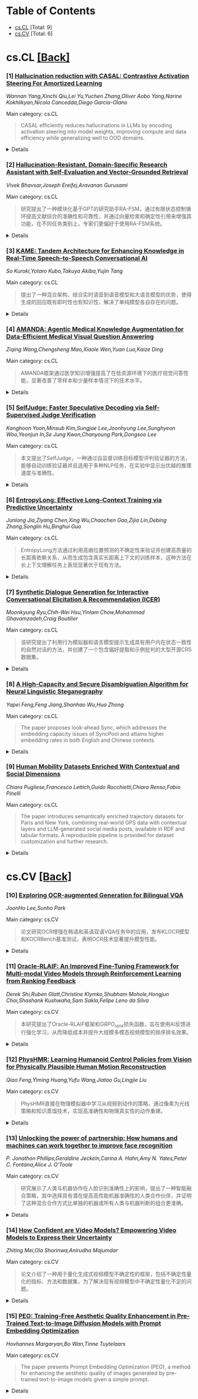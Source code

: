 <div id=toc></div>

# Table of Contents

- [cs.CL](#cs.CL) [Total: 9]
- [cs.CV](#cs.CV) [Total: 6]


<div id='cs.CL'></div>

# cs.CL [[Back]](#toc)

### [1] [Hallucination reduction with CASAL: Contrastive Activation Steering For Amortized Learning](https://arxiv.org/abs/2510.02324)
*Wannan Yang,Xinchi Qiu,Lei Yu,Yuchen Zhang,Oliver Aobo Yang,Narine Kokhlikyan,Nicola Cancedda,Diego Garcia-Olano*

Main category: cs.CL

> CASAL efficiently reduces hallucinations in LLMs by encoding activation steering into model weights, improving compute and data efficiency while generalizing well to OOD domains.

<details>
  <summary>Details</summary>

**Motivation:** To address the issue of LLMs frequently hallucinating, providing incorrect answers without admitting knowledge limitations, which requires real-time monitoring in prior methods.

**Method:** Contrastive Activation Steering for Amortized Learning (CASAL) is introduced. It connects interpretability with amortized optimization by encoding the benefits of activation steering directly into the model's weights, allowing LLMs to answer questions within their knowledge and abstain from those they do not know.

**Result:** CASAL reduces hallucinations by 30%-40% in multiple short-form QA benchmarks, is 30x more compute-efficient, and 20x more data-efficient than LoRA-based baselines such as SFT and DPO, and generalizes effectively to out-of-distribution (OOD) domains.

**Conclusion:** CASAL demonstrates the potential of applying interpretability-inspired methods in practical production systems, especially in data-scarce domains, and is effective for both dense and Mixture-of-Experts (MoE) models.

**Abstract:** Large Language Models (LLMs) exhibit impressive capabilities but often
hallucinate, confidently providing incorrect answers instead of admitting
ignorance. Prior work has shown that models encode linear representations of
their own knowledge and that activation steering can reduce hallucinations.
These approaches, however, require real-time monitoring and intervention during
inference. We introduce Contrastive Activation Steering for Amortized Learning
(CASAL), an efficient algorithm that connects interpretability with amortized
optimization. CASAL directly bakes the benefits of activation steering into
model's weights. Once trained, LLMs answer questions they know while abstaining
from answering those they do not. CASAL's light-weight design requires training
only a submodule of a single transformer layer and yet reduces hallucination by
30%-40% across multiple short-form QA benchmarks. CASAL is 30x more
compute-efficient and 20x more data-efficient than strong LoRA-based baselines
such as SFT and DPO, boosting its practical applicability in data scarce
domains. Importantly, CASAL also generalizes effectively to out-of-distribution
(OOD) domains. We showcase CASAL's flexibility in mitigating hallucinations in
both text-only and vision-language models. To our knowledge, CASAL is the first
steering-based training method that has been shown to be effective for both
dense and Mixture-of-Experts (MoE) models. CASAL represents a promising step
forward for applying interpretability-inspired method for practical deployment
in production systems.

</details>


### [2] [Hallucination-Resistant, Domain-Specific Research Assistant with Self-Evaluation and Vector-Grounded Retrieval](https://arxiv.org/abs/2510.02326)
*Vivek Bhavsar,Joseph Ereifej,Aravanan Gurusami*

Main category: cs.CL

> 研究提出了一种模块化基于GPT的研究助手RA-FSM，通过有限状态控制循环提高文献综合的准确性和可靠性，并通过向量检索和确定性引用来增强其功能，在不同任务类别上，专家们更偏好于使用RA-FSM系统。

<details>
  <summary>Details</summary>

**Motivation:** 大型语言模型加速文献综合，但它们可能会出现幻觉和错误引用，从而限制了其在专家工作流程中的有用性。

**Method:** 我们提出了RA-FSM（研究助手-有限状态机），这是一个模块化的基于GPT的研究助手，它围绕一个有限状态控制循环来包装生成过程：相关性 -> 置信度 -> 知识。该系统建立在向量检索和确定性引用管道的基础上。控制组件可以过滤掉范围之外的查询，评分可回答性，分解问题，并在需要时触发检索，同时输出带有置信标签和在库内去重的引用的答案。

**Result:** 我们为光子学实现了该系统，并在六个任务类别上对其进行了评估：分析推理、数值分析、方法批判、比较综合、事实提取和应用设计。在盲审A/B审查中，域专家更偏好RA-FSM系统，尤其是在边界条件处理和证据使用方面。范围和新颖性分析表明，RA-FSM在探索内容方面超越了强Notebook LM（NLM），同时带来可调节的延迟和成本开销。

**Conclusion:** 在盲审A/B测试中，领域专家更喜欢RA-FSM系统，因为它在边界条件下处理得更好，引用证据也更有说服力。范围和新颖性分析表明，RA-FSM能探索比强Notebook LM（NLM）更多的内容，同时可以调节延迟和成本开销。设计重点是为高风险技术工作提供透明、引用明确的答案，并且该设计可以推广到其他科学领域。

**Abstract:** Large language models accelerate literature synthesis but can hallucinate and
mis-cite, limiting their usefulness in expert workflows. We present RA-FSM
(Research Assistant - Finite State Machine), a modular GPT-based research
assistant that wraps generation in a finite-state control loop: Relevance ->
Confidence -> Knowledge. The system is grounded in vector retrieval and a
deterministic citation pipeline. The controller filters out-of-scope queries,
scores answerability, decomposes questions, and triggers retrieval only when
needed, and emits answers with confidence labels and in-corpus, de-duplicated
references. A ranked-tier ingestion workflow constructs a domain knowledge base
from journals, conferences, indices, preprints, and patents, writing both to a
dense vector index and to a relational store of normalized metrics. We
implement the system for photonics and evaluate it on six task categories:
analytical reasoning, numerical analysis, methodological critique, comparative
synthesis, factual extraction, and application design. In blinded A/B reviews,
domain experts prefer RA-FSM to both a strong Notebook LM (NLM) and a vanilla
Default GPT API call single-pass baseline, citing stronger boundary-condition
handling and more defensible evidence use. Coverage and novelty analyses
indicate that RA-FSM explores beyond the NLM while incurring tunable latency
and cost overheads. The design emphasizes transparent, well-cited answers for
high-stakes technical work and is generalizable to other scientific domains.

</details>


### [3] [KAME: Tandem Architecture for Enhancing Knowledge in Real-Time Speech-to-Speech Conversational AI](https://arxiv.org/abs/2510.02327)
*So Kuroki,Yotaro Kubo,Takuya Akiba,Yujin Tang*

Main category: cs.CL

> 提出了一种混合架构，结合实时语音到语音模型和大语言模型的优势，使得生成的回应既有即时性也有知识性，解决了单纯模型各自存在的问题。

<details>
  <summary>Details</summary>

**Motivation:** 解决实时语音到语音模型响应低延迟但知识深度不足的问题，同时避免纯级联系统因为高延迟破坏自然交互的问题。

**Method:** 引入一种新颖的混合架构，结合即时响应的S2S变压器模型和后台的强大LLM。S2S模型负责即时生成回应，而LLM的文本回应实时注入到S2S模型中，用于指导其生成更具知识性的语音输出。

**Result:** 通过采用基于语音合成的MT-Bench基准测试，实验结果表明该系统在响应准确性上显著优于基线S2S模型，接近级联系统水平的同时，保持了与基线模型相同的低延迟。

**Conclusion:** 该系统可以有效提高实时语音到语音模型的知识性和响应准确性，并保持较低的延迟，适用于需要快速互动并且富含知识性的场景。

**Abstract:** Real-time speech-to-speech (S2S) models excel at generating natural,
low-latency conversational responses but often lack deep knowledge and semantic
understanding. Conversely, cascaded systems combining automatic speech
recognition, a text-based Large Language Model (LLM), and text-to-speech
synthesis offer superior knowledge representation at the cost of high latency,
which disrupts the flow of natural interaction. This paper introduces a novel
hybrid architecture that bridges the gap between these two paradigms. Our
framework processes user speech through an S2S transformer for immediate
responsiveness while concurrently relaying the query to a powerful back-end
LLM. The LLM's text-based response is then injected in real time to guide the
S2S model's speech generation, effectively infusing its output with rich
knowledge without the full latency penalty of a cascaded system. We evaluated
our method using a speech-synthesized variant of the MT-Bench benchmark that
consists of multi-turn question-answering sessions. The results demonstrate
that our system substantially outperforms a baseline S2S model in response
correctness, approaching that of a cascaded system, while maintaining a latency
on par with the baseline.

</details>


### [4] [AMANDA: Agentic Medical Knowledge Augmentation for Data-Efficient Medical Visual Question Answering](https://arxiv.org/abs/2510.02328)
*Ziqing Wang,Chengsheng Mao,Xiaole Wen,Yuan Luo,Kaize Ding*

Main category: cs.CL

> AMANDA框架通过医学知识增强提高了在低资源环境下的医疗视觉问答性能，显著改善了零样本和少量样本情况下的技术水平。

<details>
  <summary>Details</summary>

**Motivation:** 解决现有医疗多模态大语言模型在低资源环境下因医学推理能力瓶颈（内禀推理瓶颈和外在推理瓶颈）而导致性能下降的问题。

**Method:** 提出了一种名为AMANDA的无训练代理框架，通过LLM代理进行医学知识增强。具体来说，内在的医学知识增强侧重于细粒度的问题分解以进行全面诊断，而外在的医学知识增强则通过生物医学知识图谱检索来将推理过程扎根于特定的专业知识中。

**Result:** 在八个医疗视觉问答基准测试上展示了零样本和少量样本情况下显著的性能提升。

**Conclusion:** AMANDA框架通过整合粗细粒度的问题分解和生物医学知识图谱检索来增强医学知识，从而有效提升医疗视觉问答系统的性能。

**Abstract:** Medical Multimodal Large Language Models (Med-MLLMs) have shown great promise
in medical visual question answering (Med-VQA). However, when deployed in
low-resource settings where abundant labeled data are unavailable, existing
Med-MLLMs commonly fail due to their medical reasoning capability bottlenecks:
(i) the intrinsic reasoning bottleneck that ignores the details from the
medical image; (ii) the extrinsic reasoning bottleneck that fails to
incorporate specialized medical knowledge. To address those limitations, we
propose AMANDA, a training-free agentic framework that performs medical
knowledge augmentation via LLM agents. Specifically, our intrinsic medical
knowledge augmentation focuses on coarse-to-fine question decomposition for
comprehensive diagnosis, while extrinsic medical knowledge augmentation grounds
the reasoning process via biomedical knowledge graph retrieval. Extensive
experiments across eight Med-VQA benchmarks demonstrate substantial
improvements in both zero-shot and few-shot Med-VQA settings. The code is
available at https://github.com/REAL-Lab-NU/AMANDA.

</details>


### [5] [SelfJudge: Faster Speculative Decoding via Self-Supervised Judge Verification](https://arxiv.org/abs/2510.02329)
*Kanghoon Yoon,Minsub Kim,Sungjae Lee,Joonhyung Lee,Sunghyeon Woo,Yeonjun In,Se Jung Kwon,Chanyoung Park,Dongsoo Lee*

Main category: cs.CL

> 本文提出了SelfJudge，一种通过自监督训练目标模型评判验证器的方法，能够自动训练验证器并且适用于多种NLP任务，在实验中显示出优越的推理速度与准确性。

<details>
  <summary>Details</summary>

**Motivation:** 现有的评判解码方法受限于对人类标注或具有可验证的ground truth任务的依赖，这限制了它们在各种NLP任务中的通用性。我们提出了SelfJudge以解决这一问题。

**Method:** 通过自监督方式训练目标模型的评判验证器，评估替换token后的回复是否保留了原回复的意义，从而实现自动验证器训练，适用于各种NLP任务。

**Result:** SelfJudge方法在多种NLP任务上实现了比基准方法更好的推理-准确性权衡。

**Conclusion:** 实验表明，SelfJudge相比基准的评判解码方法，在推理准确性的权衡上表现更优，为更快的LLM推理提供了广泛应用的解决方案。

**Abstract:** Speculative decoding accelerates LLM inference by verifying candidate tokens
from a draft model against a larger target model. Recent judge decoding boosts
this process by relaxing verification criteria by accepting draft tokens that
may exhibit minor discrepancies from target model output, but existing methods
are restricted by their reliance on human annotations or tasks with verifiable
ground truths, limiting generalizability across diverse NLP tasks. We propose
SelfJudge, which trains judge verifiers via self-supervision of the target
model. Our method measures semantic preservation by assessing whether
token-substituted responses preserve the meaning of original responses,
enabling automatic verifier training across diverse NLP tasks. Our experiments
show SelfJudge achieves superior inference-accuracy trade-offs than judge
decoding baselines, offering a broadly applicable solution for faster LLM
inference.

</details>


### [6] [EntropyLong: Effective Long-Context Training via Predictive Uncertainty](https://arxiv.org/abs/2510.02330)
*Junlong Jia,Ziyang Chen,Xing Wu,Chaochen Gao,Zijia Lin,Debing Zhang,Songlin Hu,Binghui Guo*

Main category: cs.CL

> EntropyLong方法通过利用高熵位置预测的不确定性来验证并创建高质量的长距离依赖关系，从而生成包含真实长距离上下文的训练样本，这种方法在长上下文理解任务上表现显著优于现有方法。

<details>
  <summary>Details</summary>

**Motivation:** 现有的长上下文语言模型训练方法，如普通文本拼接或基于启发式方法的变体，通常无法保证真实的长距离依赖关系。因此，开发一种能够有效构建包含真实长距离依赖关系的训练数据的方法是必要的。

**Method:** 我们提出了一种名为EntropyLong的新颖数据构建方法，该方法利用预测不确定性来验证依赖关系的质量。具体而言，EntropyLong通过识别文档中的高熵位置，从大型语料库中检索语义相关上下文，并通过评估是否能够降低预测熵来验证这些上下文的有用性，以此确保每个依赖关系都代表了可测量的信息增益，而不是虚假关联。

**Result:** 使用FineWebEdu和Cosmopedia生成的长度为128K的序列数据集进行实验表明，训练模型在RULER基准测试上取得了显著的性能提升，尤其是在需要获取远处信息的任务中。经过指令细化微调后，在LongBenchv2上的表现也有显著提升，显示了模型理解长上下文的能力得到了增强。

**Conclusion:** EntropyLong方法和生成的长距离依赖数据集被证明能够显著提升模型在处理长上下文理解任务上的表现，尤其是显著提高了RULER基准测试和LongBenchv2的任务得分。这说明熵验证对于长上下文训练的有效性是非常关键的。

**Abstract:** Training long-context language models to capture long-range dependencies
requires specialized data construction. Current approaches, such as generic
text concatenation or heuristic-based variants, frequently fail to guarantee
genuine long-range dependencies. We propose EntropyLong, a novel data
construction method that leverages predictive uncertainty to verify dependency
quality. Our approach identifies high-entropy positions in documents, retrieves
semantically relevant contexts from large corpora, and verifies their utility
by assessing whether they reduce prediction entropy. This model-in-the-loop
verification ensures each dependency represents measurable information gain
rather than spurious correlation. We construct training samples with long-range
dependencies by combining original documents with these verified contextual
supplements. Using FineWebEdu and Cosmopedia, we generate a dataset of
128K-length sequences with verified dependencies. Models trained on this data
demonstrate significant improvements on RULER benchmarks, particularly in tasks
requiring distant information. Following instruction fine-tuning, our models
also achieve substantial gains on LongBenchv2, demonstrating enhanced
long-context understanding. Extensive ablation studies further validate the
necessity and effectiveness of entropybased verification for long-context
training.

</details>


### [7] [Synthetic Dialogue Generation for Interactive Conversational Elicitation & Recommendation (ICER)](https://arxiv.org/abs/2510.02331)
*Moonkyung Ryu,Chih-Wei Hsu,Yinlam Chow,Mohammad Ghavamzadeh,Craig Boutilier*

Main category: cs.CL

> 该研究提出了利用行为模拟器和语言模型提示生成具有用户内在状态一致性的自然对话的方法，并创建了一个包含偏好提取和示例批判的大型开源CRS数据集。

<details>
  <summary>Details</summary>

**Motivation:** 由于公共CRS数据的缺乏使得语言模型在CRS中的微调颇具挑战性，该研究旨在通过生成与用户内在状态一致的自然对话来解决这一问题。

**Method:** 结合行为模拟器和LM提示生成具有行为一致性的对话。

**Result:** 生成了一个包含偏好提取和示例批判的大型开源CRS数据集，评估显示这些对话在一致性、事实性和自然性方面表现良好。

**Conclusion:** 该方法能够生成高质量的CRS对话数据，有望解决公共CRS数据不足的问题，并促进CRS的研究与发展。

**Abstract:** While language models (LMs) offer great potential for conversational
recommender systems (CRSs), the paucity of public CRS data makes fine-tuning
LMs for CRSs challenging. In response, LMs as user simulators qua data
generators can be used to train LM-based CRSs, but often lack behavioral
consistency, generating utterance sequences inconsistent with those of any real
user. To address this, we develop a methodology for generating natural
dialogues that are consistent with a user's underlying state using behavior
simulators together with LM-prompting. We illustrate our approach by generating
a large, open-source CRS data set with both preference elicitation and example
critiquing. Rater evaluation on some of these dialogues shows them to exhibit
considerable consistency, factuality and naturalness.

</details>


### [8] [A High-Capacity and Secure Disambiguation Algorithm for Neural Linguistic Steganography](https://arxiv.org/abs/2510.02332)
*Yapei Feng,Feng Jiang,Shanhao Wu,Hua Zhong*

Main category: cs.CL

> The paper proposes look-ahead Sync, which addresses the embedding capacity issues of SyncPool and attains higher embedding rates in both English and Chinese contexts.

<details>
  <summary>Details</summary>

**Motivation:** Overcome the capacity limitation of SyncPool while retaining its provable security guarantees in neural linguistic steganography.

**Method:** look-ahead Sync, which performs minimal synchronized sampling on truly indistinguishable token sequences and strategically preserves all other discernible paths to maximize embedding capacity.

**Result:** The method consistently approaches the theoretical capacity upper bound, with a significant improvement over SyncPool: over 160% in English and 25% in Chinese, especially in scenarios with larger candidate pools.

**Conclusion:** The proposed method represents a significant advancement toward practical high-capacity and provably secure linguistic steganography.

**Abstract:** Neural linguistic steganography aims to embed information
  into natural text while preserving statistical undetectability. A fundamental
challenge in this ffeld stems from tokenization ambiguity in modern tokenizers,
which can lead to catastrophic decoding failures. The recent method, SyncPool,
addresses this ambiguity
  by employing a coarse-grained synchronization mechanism over groups of
ambiguous candidates. However, SyncPool sacriffces embedding capacity, as it
utilizes the entire Shannon entropy of an ambiguous group solely for
synchronization rather than for payload embedding. We propose a method named
look-ahead Sync, which overcomes the capacity limitation of SyncPool while
retaining its provable security guarantees. Our approach performs minimal
synchronized sampling only on truly indistinguishable token sequences, while
strategically preserving all other discernible paths to maximize embedding
capacity. We provide theoretical proofs for the security of our method and
analyze the gap between its achievable embedding capacity and the theoretical
upper bound. Experiments on English (using Llama 3) and Chinese (using Qwen
2.5) benchmarks show that our method consistently approaches the theoretical
capacity upper bound and signiffcantly outperforms SyncPool. The improvement in
embedding rate exceeds 160% in English and 25% in Chinese, particularly in
settings with larger candidate pools. This work represents a signiffcant step
toward practical high-capacity provably secure linguistic steganography.

</details>


### [9] [Human Mobility Datasets Enriched With Contextual and Social Dimensions](https://arxiv.org/abs/2510.02333)
*Chiara Pugliese,Francesco Lettich,Guido Rocchietti,Chiara Renso,Fabio Pinelli*

Main category: cs.CL

> The paper introduces semantically enriched trajectory datasets for Paris and New York, combining real-world GPS data with contextual layers and LLM-generated social media posts, available in RDF and tabular formats. A reproducible pipeline is provided for dataset customization and further research.

<details>
  <summary>Details</summary>

**Motivation:** The motivation behind the paper is to provide researchers with enriched, semantically annotated trajectory datasets along with a reproducible method for building similar resources. This enhances the understanding of human movement patterns and supports the development of mobility-related applications with the added value of multimodal semantic analysis.

**Method:** Content presents two datasets of semantically enriched human trajectories with a detailed pipeline for their creation. The datasets, derived from OpenStreetMap, integrate GPS traces with contextual layers including POIs, transportation modes, weather data, and LLM-generated social media posts. The data is available in RDF and tabular formats, enhancing semantic reasoning and FAIR principles. The datasets cover Paris and New York, facilitating diverse research applications such as behavior modeling, mobility prediction, and knowledge graph construction.

**Result:** The result is the creation and publication of two semantically enriched trajectory datasets that integrate real-world movement data with contextual layers, and for the first time, LLM-generated social media posts, all in a FAIR-aligned RDF and tabular formats, supporting diverse mobility research tasks.

**Conclusion:** The datasets and open source pipeline facilitate multimodal and semantic mobility research, enabling advancements in mobility prediction, behavior modeling, and knowledge graph construction, and are the first to integrate real-world movement with semantic and LLM-generated content in a reusable form.

**Abstract:** In this resource paper, we present two publicly available datasets of
semantically enriched human trajectories, together with the pipeline to build
them. The trajectories are publicly available GPS traces retrieved from
OpenStreetMap. Each dataset includes contextual layers such as stops, moves,
points of interest (POIs), inferred transportation modes, and weather data. A
novel semantic feature is the inclusion of synthetic, realistic social media
posts generated by Large Language Models (LLMs), enabling multimodal and
semantic mobility analysis. The datasets are available in both tabular and
Resource Description Framework (RDF) formats, supporting semantic reasoning and
FAIR data practices. They cover two structurally distinct, large cities: Paris
and New York. Our open source reproducible pipeline allows for dataset
customization, while the datasets support research tasks such as behavior
modeling, mobility prediction, knowledge graph construction, and LLM-based
applications. To our knowledge, our resource is the first to combine real-world
movement, structured semantic enrichment, LLM-generated text, and semantic web
compatibility in a reusable framework.

</details>


<div id='cs.CV'></div>

# cs.CV [[Back]](#toc)

### [10] [Exploring OCR-augmented Generation for Bilingual VQA](https://arxiv.org/abs/2510.02543)
*JoonHo Lee,Sunho Park*

Main category: cs.CV

> 论文研究OCR增强在韩语和英语双语VQA任务中的应用，发布KLOCR模型和KOCRBench基准测试，表明OCR技术显著提升模型性能。

<details>
  <summary>Details</summary>

**Motivation:** 我们希望通过OCR增强研究为视觉语言模型在多语言生成任务上的性能提升提供新的见解，特别是在韩语和英语的双语VQA任务上。

**Method:** 我们研究了OCR增强的生成任务，在韩语和英语中探索了视觉语言模型的多语言能力。为了支持这个领域的研究，我们训练并发布了KLOCR，这是一个强大的双语OCR基线模型，基于1亿个实例进行训练，可以增强VLMs的OCR能力。为了补充现有的VQA基准测试，我们整理了KOCRBench用于韩语VQA，并分析了不同的提示方法。

**Result:** 广泛的实验表明，通过OCR提取的文本显著提高了开源模型和商用模型的性能。

**Conclusion:** 我们的工作为OCR增强的双语VQA生成提供了新的见解。相关的模型、代码和数据可在https://github.com/JHLee0513/KLOCR获得。

**Abstract:** We investigate OCR-augmented generation with Vision Language Models (VLMs),
exploring tasks in Korean and English toward multilingualism. To support
research in this domain, we train and release KLOCR, a strong bilingual OCR
baseline trained on 100M instances to augment VLMs with OCR ability. To
complement existing VQA benchmarks, we curate KOCRBench for Korean VQA, and
analyze different prompting methods. Extensive experiments show that
OCR-extracted text significantly boosts performance across open source and
commercial models. Our work offers new insights into OCR-augmented generation
for bilingual VQA. Model, code, and data are available at
https://github.com/JHLee0513/KLOCR.

</details>


### [11] [Oracle-RLAIF: An Improved Fine-Tuning Framework for Multi-modal Video Models through Reinforcement Learning from Ranking Feedback](https://arxiv.org/abs/2510.02561)
*Derek Shi,Ruben Glatt,Christine Klymko,Shubham Mohole,Hongjun Choi,Shashank Kushwaha,Sam Sakla,Felipe Leno da Silva*

Main category: cs.CV

> 本研究提出了Oracle-RLAIF框架和$GRPO_{rank}$损失函数，旨在使用AI反馈进行强化学习，从而降低成本并提升大规模多模态视频模型的排序排名效果。

<details>
  <summary>Details</summary>

**Motivation:** 随着VLMs参数规模的扩大，收集足够的用户反馈变得成本高昂。为了使微调更经济，该研究探索使用AI反馈的强化学习（RLAIF），这可以以AI代替人类作为评判标准。目前的RLAIF框架依赖于专门训练的奖励模型来生成校准的标量奖励，这成本高昂且限制性较大。

**Method:** 我们提出了Oracle-RLAIF框架，用一个更通用的Oracle排序器替代了专门训练的奖励模型，以排名候选模型响应。同时引入了基于Group Relative Policy Optimization (GRPO)的新型排序损失函数$GRPO_{rank}$，直接优化顺序反馈的等级感知优势。

**Result:** 实验证明，Oracle-RLAIF在不同视频理解基准测试中，比使用现有微调方法的领先VLM表现得更为出色。

**Conclusion:** Oracle-RLAIF为创建灵活和数据高效的框架奠定了基础，可以使用强化学习从排名，而不是评分，来对大规模多模态视频模型进行对齐。

**Abstract:** Recent advances in large video-language models (VLMs) rely on extensive
fine-tuning techniques that strengthen alignment between textual and visual
comprehension. Leading pipelines typically pair supervised fine-tuning (SFT)
with reinforcement learning from preference data to enhance video
comprehension. However, as VLMs scale in parameter size, so does the cost of
gathering enough human feedback. To make fine-tuning more cost-effective,
recent frameworks explore reinforcement learning with AI feedback (RLAIF),
which replace human preference with AI as a judge. Current RLAIF frameworks
rely on a specialized reward model trained with video narratives to create
calibrated scalar rewards -- an expensive and restrictive pipeline. We propose
Oracle-RLAIF, a novel framework that replaces the trained reward model with a
more general Oracle ranker which acts as a drop-in model ranking candidate
model responses rather than scoring them. Alongside Oracle-RLAIF, we introduce
$GRPO_{rank}$, a novel rank-based loss function based on Group Relative Policy
Optimization (GRPO) that directly optimizes ordinal feedback with rank-aware
advantages. Empirically, we demonstrate that Oracle-RLAIF consistently
outperforms leading VLMs using existing fine-tuning methods when evaluated
across various video comprehension benchmarks. Oracle-RLAIF paves the path to
creating flexible and data-efficient frameworks for aligning large multi-modal
video models with reinforcement learning from rank rather than score.

</details>


### [12] [PhysHMR: Learning Humanoid Control Policies from Vision for Physically Plausible Human Motion Reconstruction](https://arxiv.org/abs/2510.02566)
*Qiao Feng,Yiming Huang,Yufu Wang,Jiatao Gu,Lingjie Liu*

Main category: cs.CV

> PhysHMR直接在物理模拟器中学习从视频到动作的策略，通过像素为光线策略和知识蒸馏技术，实现高准确性和物理真实性的动作重建。

<details>
  <summary>Details</summary>

**Motivation:** 解决现有方法仅依靠基于动力学的姿态估计，缺少物理约束，导致结果不真实的问题，并避免了两阶段设计中累积误差造成的整体重建质量下降。

**Method:** 描述了PhysHMR，一个集成的框架，直接从单目视频中学习动作策略，并在物理模拟器中控制人形机器人，以进行物理上合理且与输入视频可视化对齐的动作重建。该方法采用了“像素为光线”的策略，将2D关键点提升为3D光束，并将其转换到全局空间。这些光线被作为策略输入，提供全局姿态指导。通过结合局部视觉特征，该策略能够同时处理详细的姿态和全局定位。此外，引入了知识蒸馏方案以增加样本效率，通过使用从运动捕捉训练的专家到视觉条件策略的知识转移，并用基于物理的强化学习奖励进一步优化策略。

**Result:** 实验显示PhysHMR在多样场景中创造了高保真度、物理上合理的动作，不仅在视觉准确性上，在物理现实性上也超越了先前的方法。

**Conclusion:** PhysHMR在不牺牲视觉精确度的情况下，能够产生物理上合理的动作重建，验证了该方法在动作重建领域的优越性能。

**Abstract:** Reconstructing physically plausible human motion from monocular videos
remains a challenging problem in computer vision and graphics. Existing methods
primarily focus on kinematics-based pose estimation, often leading to
unrealistic results due to the lack of physical constraints. To address such
artifacts, prior methods have typically relied on physics-based post-processing
following the initial kinematics-based motion estimation. However, this
two-stage design introduces error accumulation, ultimately limiting the overall
reconstruction quality. In this paper, we present PhysHMR, a unified framework
that directly learns a visual-to-action policy for humanoid control in a
physics-based simulator, enabling motion reconstruction that is both physically
grounded and visually aligned with the input video. A key component of our
approach is the pixel-as-ray strategy, which lifts 2D keypoints into 3D spatial
rays and transforms them into global space. These rays are incorporated as
policy inputs, providing robust global pose guidance without depending on noisy
3D root predictions. This soft global grounding, combined with local visual
features from a pretrained encoder, allows the policy to reason over both
detailed pose and global positioning. To overcome the sample inefficiency of
reinforcement learning, we further introduce a distillation scheme that
transfers motion knowledge from a mocap-trained expert to the
vision-conditioned policy, which is then refined using physically motivated
reinforcement learning rewards. Extensive experiments demonstrate that PhysHMR
produces high-fidelity, physically plausible motion across diverse scenarios,
outperforming prior approaches in both visual accuracy and physical realism.

</details>


### [13] [Unlocking the power of partnership: How humans and machines can work together to improve face recognition](https://arxiv.org/abs/2510.02570)
*P. Jonathon Phillips,Geraldine Jeckeln,Carina A. Hahn,Amy N. Yates,Peter C. Fontana,Alice J. O'Toole*

Main category: cs.CV

> 研究展示了人类与机器协作在人脸识别准确性上的影响，提出了一种智能融合策略，其中选择具有潜在提高高性能机器准确性的人类合作伙伴，并证明了这种混合合作方式比单独的机器或所有人类与机器判断的组合更准确。

<details>
  <summary>Details</summary>

**Motivation:** 旨在探究人类与机器协作在人脸识别中的作用及如何优化协作系统的准确性。

**Method:** 使用专家与非专家的人脸识别数据，考察人与人、人与机器协作的优点，并根据Proximal Accuracy Rule (PAR)原则研究不同基线准确性下的协作效果。

**Result:** 发现了人类与机器协作的价值在于二者基线准确性相差不大时能够提高整体准确性。智能融合策略通过选择合适的人类伙伴提高了系统的准确性。

**Conclusion:** 人类和机器协作在准确识别人脸中扮演着重要角色。提出了一种智能人脸识别系统，减少低表现人类对系统准确性的负面影响，提供了一个基于证据的AI应用指南。

**Abstract:** Human review of consequential decisions by face recognition algorithms
creates a "collaborative" human-machine system. Individual differences between
people and machines, however, affect whether collaboration improves or degrades
accuracy in any given case. We establish the circumstances under which
combining human and machine face identification decisions improves accuracy.
Using data from expert and non-expert face identifiers, we examined the
benefits of human-human and human-machine collaborations. The benefits of
collaboration increased as the difference in baseline accuracy between
collaborators decreased-following the Proximal Accuracy Rule (PAR). This rule
predicted collaborative (fusion) benefit across a wide range of baseline
abilities, from people with no training to those with extensive training. Using
the PAR, we established a critical fusion zone, where humans are less accurate
than the machine, but fusing the two improves system accuracy. This zone was
surprisingly large. We implemented "intelligent human-machine fusion" by
selecting people with the potential to increase the accuracy of a
high-performing machine. Intelligent fusion was more accurate than the machine
operating alone and more accurate than combining all human and machine
judgments. The highest system-wide accuracy achievable with human-only
partnerships was found by graph theory. This fully human system approximated
the average performance achieved by intelligent human-machine collaboration.
However, intelligent human-machine collaboration more effectively minimized the
impact of low-performing humans on system-wide accuracy. The results
demonstrate a meaningful role for both humans and machines in assuring accurate
face identification. This study offers an evidence-based road map for the
intelligent use of AI in face identification.

</details>


### [14] [How Confident are Video Models? Empowering Video Models to Express their Uncertainty](https://arxiv.org/abs/2510.02571)
*Zhiting Mei,Ola Shorinwa,Anirudha Majumdar*

Main category: cs.CV

> 论文介绍了一种用于量化生成式视频模型不确定性的框架，包括不确定性量化的指标、方法和数据集，为了解决现有视频模型中不确定性量化不足的问题。

<details>
  <summary>Details</summary>

**Motivation:** 论文的动机在于解决视频生成模型与生成式语言模型类似，容易产生与事实不符但看似合理的视频的问题，以及缺乏视频模型的不确定性量化方法带来了严重安全问题。

**Method:** 该论文提出了一种用于生成式视频模型的不确定性量化框架，包括一种基于鲁棒秩相关估计的视频模型校准评估指标、一种称为S-QUBED的黑盒不确定性量化方法以及一个用于视频模型校准基准测试的不确定性数据集。此外，通过在潜在空间中条件化生成任务，论文成功地将由于任务规格的模糊性和知识的缺乏而产生的不确定性区分开来。

**Result:** 实验结果表明，S-QUBED可以计算出与任务准确性负相关的校准后的总不确定估计，并能有效计算随机不确定性和认知不确定性成分。

**Conclusion:** 该研究是首次尝试量化视频模型的不确定性，并提供了方法框架，有助于提高生成式视频模型的安全性和可靠性。

**Abstract:** Generative video models demonstrate impressive text-to-video capabilities,
spurring widespread adoption in many real-world applications. However, like
large language models (LLMs), video generation models tend to hallucinate,
producing plausible videos even when they are factually wrong. Although
uncertainty quantification (UQ) of LLMs has been extensively studied in prior
work, no UQ method for video models exists, raising critical safety concerns.
To our knowledge, this paper represents the first work towards quantifying the
uncertainty of video models. We present a framework for uncertainty
quantification of generative video models, consisting of: (i) a metric for
evaluating the calibration of video models based on robust rank correlation
estimation with no stringent modeling assumptions; (ii) a black-box UQ method
for video models (termed S-QUBED), which leverages latent modeling to
rigorously decompose predictive uncertainty into its aleatoric and epistemic
components; and (iii) a UQ dataset to facilitate benchmarking calibration in
video models. By conditioning the generation task in the latent space, we
disentangle uncertainty arising due to vague task specifications from that
arising from lack of knowledge. Through extensive experiments on benchmark
video datasets, we demonstrate that S-QUBED computes calibrated total
uncertainty estimates that are negatively correlated with the task accuracy and
effectively computes the aleatoric and epistemic constituents.

</details>


### [15] [PEO: Training-Free Aesthetic Quality Enhancement in Pre-Trained Text-to-Image Diffusion Models with Prompt Embedding Optimization](https://arxiv.org/abs/2510.02599)
*Hovhannes Margaryan,Bo Wan,Tinne Tuytelaars*

Main category: cs.CV

> The paper presents Prompt Embedding Optimization (PEO), a method for enhancing the aesthetic quality of images generated by pre-trained text-to-image models given a simple prompt.

<details>
  <summary>Details</summary>

**Motivation:** The motivation is to improve the aesthetic quality of images generated by text-to-image models when a simple prompt is provided.

**Method:** Our method, Prompt Embedding Optimization (PEO), leverages a pre-trained text-to-image diffusion model and optimizes the text embedding of a simple prompt to enhance the aesthetic quality of the generated image.

**Result:** Quantitative and qualitative evaluations demonstrate that PEO outperforms or matches state-of-the-art text-to-image and prompt adaptation methods in terms of aesthetic quality.

**Conclusion:** PEO is effective in improving the visual quality of images generated from simple prompts, without requiring additional training and being backbone-independent.

**Abstract:** This paper introduces a novel approach to aesthetic quality improvement in
pre-trained text-to-image diffusion models when given a simple prompt. Our
method, dubbed Prompt Embedding Optimization (PEO), leverages a pre-trained
text-to-image diffusion model as a backbone and optimizes the text embedding of
a given simple and uncurated prompt to enhance the visual quality of the
generated image. We achieve this by a tripartite objective function that
improves the aesthetic fidelity of the generated image, ensures adherence to
the optimized text embedding, and minimal divergence from the initial prompt.
The latter is accomplished through a prompt preservation term. Additionally,
PEO is training-free and backbone-independent. Quantitative and qualitative
evaluations confirm the effectiveness of the proposed method, exceeding or
equating the performance of state-of-the-art text-to-image and prompt
adaptation methods.

</details>
